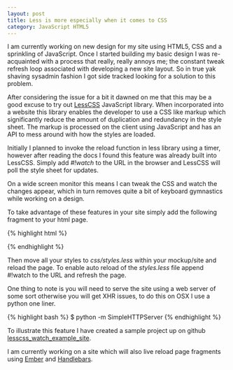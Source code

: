 ```yaml
---
layout: post
title: Less is more especially when it comes to CSS
category: JavaScript HTML5
---
```


I am currently working on new design for my site using HTML5, CSS and a sprinkling of JavaScript. Once I started building my basic design I was re-acquainted with a process that really, really annoys me; the constant tweak refresh loop associated with developing a new site layout. So in true yak shaving sysadmin fashion I got side tracked looking for a solution to this problem.

After considering the issue for a bit it dawned on me that this may be a good excuse to try out [LessCSS](http://lesscss.org "LessCSS Website") JavaScript library. When incorporated into a website this library enables the developer to use a CSS like markup which significantly reduce the amount of duplication and redundancy in the style sheet. The markup is processed on the client using JavaScript and has an API to mess around with how the styles are loaded.

Initially I planned to invoke the reload function in less library using a timer, however after reading the docs I found this feature was already built into LessCSS. Simply add _#!watch_ to the URL in the browser and LessCSS will poll the style sheet for updates.

On a wide screen monitor this means I can tweak the CSS and watch the changes appear, which in turn removes quite a bit of keyboard gymnastics while working on a design.

To take advantage of these features in your site simply add the following fragment to your html page.

{% highlight html %}
<link rel="stylesheet/less" type="text/css" href="css/styles.less">
<script src="js/libs/less.js" type="text/javascript"></script>
{% endhighlight %}

Then move all your styles to _css/styles.less_ within your mockup/site and reload the page. To enable auto reload of the _styles.less_ file append #!watch to the URL and refresh the page.

One thing to note is you will need to serve the site using a web server of some sort otherwise you will get XHR issues, to do this on OSX I use a python one liner.

{% highlight bash %}
$ python -m SimpleHTTPServer
{% endhighlight %}

To illustrate this feature I have created a sample project up on github [lesscss_watch_example_site](https://github.com/wolfeidau/lesscss_watch_example_site "Sample LessCSS Project").

I am currently working on a site which will also live reload page fragments using [Ember](http://emberjs.com/ "Ember Website") and [Handlebars](http://handlebarsjs.com/ "Handlebars Website").
